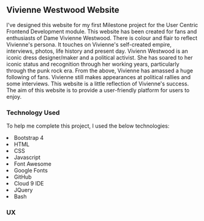 <h2>Vivienne Westwood Website</h2>

I've designed this website for my first Milestone project for the User Centric Frontend Development module.
This website has been created for fans and enthusiasts of Dame Vivienne Westwood. 
There is colour and flair to reflect Vivienne's persona. It touches on Vivienne's self-created empire, interviews, photos, life history and present day.
Vivienn Westwood is an iconic dress designer/maker and a political activist. She has soared to her iconic status and recognition through her working years, particularly through the punk rock era.
From the above, Vivienne has amassed a huge following of fans. Vivienne still makes appearances at political rallies and some interviews.
This website is a little reflection of Vivienne's success.
The aim of this website is to provide a user-friendly platform for users to enjoy. 


<h3>Technology Used</h3>

To help me complete this project, I used the below technologies:

<li>Bootstrap 4</li>
<li>HTML</li>
<li>CSS</li>
<li>Javascript</li>
<li>Font Awesome</li>
<li>Google Fonts</li>
<li>GitHub</li>
<li>Cloud 9 IDE</li>
<li>JQuery</li>
<li>Bash</li>



<h3>UX</h3>


